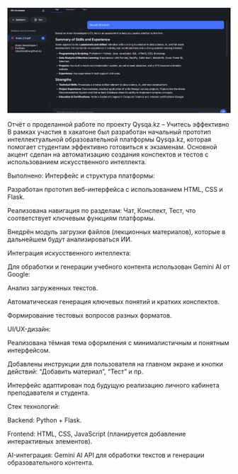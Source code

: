 ![My Canva Image](https://github.com/Skyshmallow/portfolio/blob/master/media/qysqa.png)


Отчёт о проделанной работе по проекту Qysqa.kz – Учитесь эффективно
В рамках участия в хакатоне был разработан начальный прототип интеллектуальной образовательной платформы Qysqa.kz, которая помогает студентам эффективно готовиться к экзаменам. Основной акцент сделан на автоматизацию создания конспектов и тестов с использованием искусственного интеллекта.

Выполнено:
Интерфейс и структура платформы:

Разработан прототип веб-интерфейса с использованием HTML, CSS и Flask.

Реализована навигация по разделам: Чат, Конспект, Тест, что соответствует ключевым функциям платформы.

Внедрён модуль загрузки файлов (лекционных материалов), которые в дальнейшем будут анализироваться ИИ.

Интеграция искусственного интеллекта:

Для обработки и генерации учебного контента использован Gemini AI от Google:

Анализ загруженных текстов.

Автоматическая генерация ключевых понятий и кратких конспектов.

Формирование тестовых вопросов разных форматов.

UI/UX-дизайн:

Реализована тёмная тема оформления с минималистичным и понятным интерфейсом.

Добавлены инструкции для пользователя на главном экране и кнопки действий: “Добавить материал”, “Тест” и пр.

Интерфейс адаптирован под будущую реализацию личного кабинета преподавателя и студента.

Стек технологий:

Backend: Python + Flask.

Frontend: HTML, CSS, JavaScript (планируется добавление интерактивных элементов).

AI-интеграция: Gemini AI API для обработки текстов и генерации образовательного контента.
